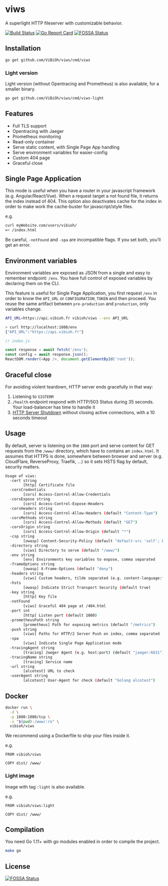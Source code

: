 # viws

A superlight HTTP fileserver with customizable behavior.

[![Build Status](https://travis-ci.org/ViBiOh/viws.svg?branch=master)](https://travis-ci.org/ViBiOh/viws)
[![Go Report Card](https://goreportcard.com/badge/github.com/ViBiOh/viws)](https://goreportcard.com/report/github.com/ViBiOh/viws)
[![FOSSA Status](https://app.fossa.io/api/projects/git%2Bgithub.com%2FViBiOh%2Fviws.svg?type=shield)](https://app.fossa.io/projects/git%2Bgithub.com%2FViBiOh%2Fviws?ref=badge_shield)

## Installation

```bash
go get github.com/ViBiOh/viws/cmd/viws
```

### Light version

Light version (without Opentracing and Prometheus) is also available, for a smaller binary.

```bash
go get github.com/ViBiOh/viws/cmd/viws-light
```

## Features

* Full TLS support
* Opentracing with Jaeger
* Prometheus monitoring
* Read-only container
* Serve static content, with Single Page App handling
* Serve environment variables for easier-config
* Custom 404 page
* Graceful close

## Single Page Application

This mode is useful when you have a router in your javascript framework (e.g. Angular/React/Vue). When a request target a not found file, it returns the index instead of 404. This option also deactivates cache for the index in order to make work the cache-buster for javascript/style files.

e.g.
```bash
curl myWebsite.com/users/vibioh/
=> /index.html
```

Be careful, `-notFound` and `-spa` are incompatible flags. If you set both, you'll get an error.

## Environment variables

Environment variables are exposed as JSON from a single and easy to remember endpoint: `/env`. You have full control of exposed variables by declaring them on the CLI.

This feature is useful for Single Page Application, you first request `/env` in order to know the `API_URL` or `CONFIGURATION_TOKEN` and then proceed. You reuse the same artifact between `pre-production` and `production`, only variables change.

```bash
API_URL=https://api.vibioh.fr vibioh/viws --env API_URL

> curl http://localhost:1080/env
{"API_URL":"https://api.vibioh.fr"}
```

```js
// index.js

const response = await fetch('/env');
const config = await response.json();
ReactDOM.render(<App />, document.getElementById('root'));
```

## Graceful close

For avoiding violent teardown, HTTP server ends gracefully in that way:

1. Listening to `SIGTERM`
1. `/health` endpoint respond with HTTP/503 Status during 35 seconds. Your load-balancer has time to handle it
1. [HTTP Server Shutdown](https://golang.org/pkg/net/http/#Server.Shutdown) without closing active connections, with a 10 seconds timeout

## Usage

By default, server is listening on the `1080` port and serve content for GET requests from the `/www/` directory, which have to contains an `index.html`. It assumes that HTTPS is done, somewhere between browser and server (e.g. CloudFlare, ReverseProxy, Traefik, ...) so it sets HSTS flag by default, security matters.

```bash
Usage of viws:
  -cert string
        [http] Certificate file
  -corsCredentials
        [cors] Access-Control-Allow-Credentials
  -corsExpose string
        [cors] Access-Control-Expose-Headers
  -corsHeaders string
        [cors] Access-Control-Allow-Headers (default "Content-Type")
  -corsMethods string
        [cors] Access-Control-Allow-Methods (default "GET")
  -corsOrigin string
        [cors] Access-Control-Allow-Origin (default "*")
  -csp string
        [owasp] Content-Security-Policy (default "default-src 'self'; base-uri 'self'")
  -directory string
        [viws] Directory to serve (default "/www/")
  -env string
        [env] Environments key variables to expose, comma separated
  -frameOptions string
        [owasp] X-Frame-Options (default "deny")
  -headers string
        [viws] Custom headers, tilde separated (e.g. content-language:fr~X-UA-Compatible:test)
  -hsts
        [owasp] Indicate Strict Transport Security (default true)
  -key string
        [http] Key file
  -notFound
        [viws] Graceful 404 page at /404.html
  -port int
        [http] Listen port (default 1080)
  -prometheusPath string
        [prometheus] Path for exposing metrics (default "/metrics")
  -push string
        [viws] Paths for HTTP/2 Server Push on index, comma separated
  -spa
        [viws] Indicate Single Page Application mode
  -tracingAgent string
        [tracing] Jaeger Agent (e.g. host:port) (default "jaeger:6831")
  -tracingName string
        [tracing] Service name
  -url string
        [alcotest] URL to check
  -userAgent string
        [alcotest] User-Agent for check (default "Golang alcotest")
```

## Docker

```bash
docker run \
  -d \
  -p 1080:1080/tcp \
  -v "$(pwd):/www/:ro" \
  vibioh/viws
```

We recommend using a Dockerfile to ship your files inside it.

e.g.
```
FROM vibioh/viws

COPY dist/ /www/
```

### Light image

Image with tag `:light` is also available.

e.g.
```
FROM vibioh/viws:light

COPY dist/ /www/
```

## Compilation

You need Go 1.11+ with go modules enabled in order to compile the project.

```bash
make go
```

## License
[![FOSSA Status](https://app.fossa.io/api/projects/git%2Bgithub.com%2FViBiOh%2Fviws.svg?type=large)](https://app.fossa.io/projects/git%2Bgithub.com%2FViBiOh%2Fviws?ref=badge_large)
